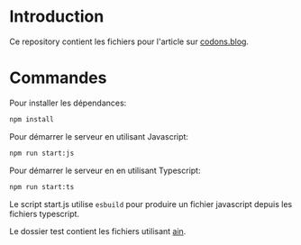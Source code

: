 # Introduction 

Ce repository contient les fichiers pour l'article sur [codons.blog](https://codons.blog/creer-une-api-avec-node-js.html).

# Commandes 

Pour installer les dépendances:
```sh  
npm install
```

Pour démarrer le serveur en utilisant Javascript: 
```sh  
npm run start:js
```

Pour démarrer le serveur en en utilisant Typescript: 
```sh  
npm run start:ts 
```

Le script start.js utilise `esbuild` pour produire un fichier javascript depuis les fichiers typescript.

Le dossier test contient les fichiers utilisant [ain](https://github.com/jonaslu/ain).
